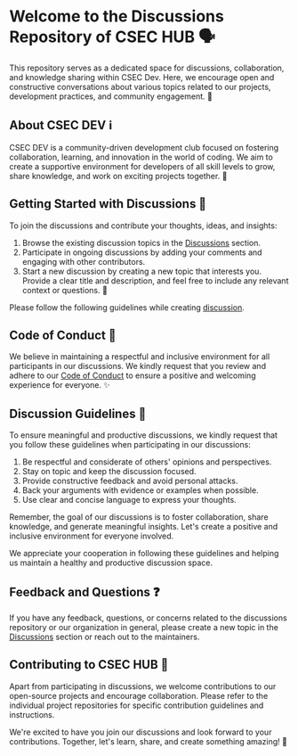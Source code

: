 # Welcome to the Discussions Repository of CSEC HUB 🗣️

This repository serves as a dedicated space for discussions, collaboration, and knowledge sharing within CSEC Dev. Here, we encourage open and constructive conversations about various topics related to our projects, development practices, and community engagement. 🌟

## About CSEC DEV ℹ️

CSEC DEV is a community-driven development club focused on fostering collaboration, learning, and innovation in the world of coding. We aim to create a supportive environment for developers of all skill levels to grow, share knowledge, and work on exciting projects together. 🚀

## Getting Started with Discussions 🎉

To join the discussions and contribute your thoughts, ideas, and insights:

1. Browse the existing discussion topics in the [Discussions](https://github.com/orgs/CSEC-ASTU/discussions) section.
2. Participate in ongoing discussions by adding your comments and engaging with other contributors.
3. Start a new discussion by creating a new topic that interests you. Provide a clear title and description, and feel free to include any relevant context or questions. 💬

Please follow the following guidelines while creating [discussion](https://github.com/CSEC-ASTU/CSEC-ASTU/blob/main/CONTRIBUTING.md).
## Code of Conduct 🤝

We believe in maintaining a respectful and inclusive environment for all participants in our discussions. We kindly request that you review and adhere to our [Code of Conduct](CODE_OF_CONDUCT.md) to ensure a positive and welcoming experience for everyone. ✨

## Discussion Guidelines 💬

To ensure meaningful and productive discussions, we kindly request that you follow these guidelines when participating in our discussions:

1. Be respectful and considerate of others' opinions and perspectives.
2. Stay on topic and keep the discussion focused.
3. Provide constructive feedback and avoid personal attacks.
4. Back your arguments with evidence or examples when possible.
5. Use clear and concise language to express your thoughts.

Remember, the goal of our discussions is to foster collaboration, share knowledge, and generate meaningful insights. Let's create a positive and inclusive environment for everyone involved.

We appreciate your cooperation in following these guidelines and helping us maintain a healthy and productive discussion space.

## Feedback and Questions ❓

If you have any feedback, questions, or concerns related to the discussions repository or our organization in general, please create a new topic in the [Discussions](https://github.com/orgs/CSEC-ASTU/discussions) section or reach out to the maintainers.

## Contributing to CSEC HUB 🌟

Apart from participating in discussions, we welcome contributions to our open-source projects and encourage collaboration. Please refer to the individual project repositories for specific contribution guidelines and instructions.

We're excited to have you join our discussions and look forward to your contributions. Together, let's learn, share, and create something amazing! 🎉
